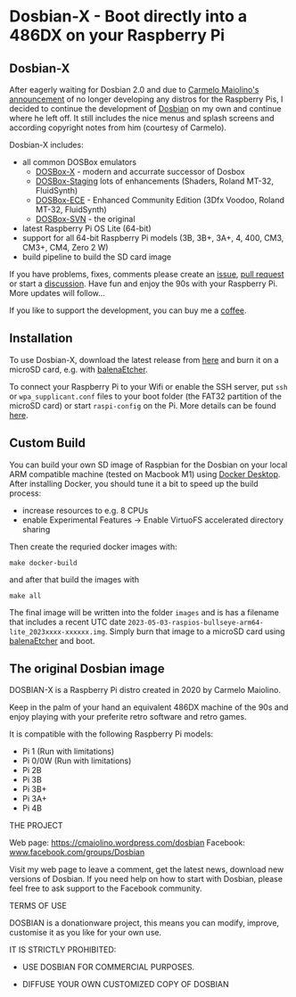 # Dosbian-X - Boot directly into a 486DX on your Raspberry Pi

## Dosbian-X

After eagerly waiting for Dosbian 2.0 and due to [Carmelo Maiolino's announcement](https://cmaiolino.wordpress.com/lack-of-raspberry-pi-supplies) of no longer developing any distros for the Raspberry Pis,
I decided to continue the development of [Dosbian](https://cmaiolino.wordpress.com/dosbian) on my own and continue where he left off.
It still includes the nice menus and splash screens and according copyright notes from him (courtesy of Carmelo).

Dosbian-X includes:

- all common DOSBox emulators
  - [DOSBox-X](https://dosbox-x.com/) - modern and accurrate successor of Dosbox
  - [DOSBox-Staging](https://dosbox-staging.github.io/) lots of enhancements (Shaders, Roland MT-32, FluidSynth)
  - [DOSBox-ECE](https://yesterplay.net/dosboxece/) - Enhanced Community Edition (3Dfx Voodoo, Roland MT-32, FluidSynth)
  - [DOSBox-SVN](https://sourceforge.net/projects/dosbox/) - the original
- latest Raspberry Pi OS Lite (64-bit)
- support for all 64-bit Raspberry Pi models (3B, 3B+, 3A+, 4, 400, CM3, CM3+, CM4, Zero 2 W)
- build pipeline to build the SD card image

If you have problems, fixes, comments please create an [issue](https://github.com/weese/dosbian-x/issues), [pull request](https://github.com/weese/dosbian-x/pulls) or start a [discussion](https://github.com/weese/dosbian-x/discussions).
Have fun and enjoy the 90s with your Raspberry Pi. More updates will follow...

If you like to support the development, you can buy me a [coffee](https://ko-fi.com/davomat).

## Installation

To use Dosbian-X, download the latest release from [here](https://github.com/weese/dosbian-x/releases) and burn it on a microSD card, e.g. with [balenaEtcher](https://www.balena.io/etcher).

To connect your Raspberry Pi to your Wifi or enable the SSH server, put `ssh` or `wpa_supplicant.conf` files to your boot folder (the FAT32 partition of the microSD card) or start `raspi-config` on the Pi. More details can be found [here](https://www.raspberrypi.com/documentation/computers/configuration.html#boot-folder-contents).

## Custom Build

You can build your own SD image of Raspbian for the Dosbian on your local ARM compatible machine (tested on Macbook M1) using [Docker Desktop](https://www.docker.com/get-started).
After installing Docker, you should tune it a bit to speed up the build process:

 - increase resources to e.g. 8 CPUs
 - enable Experimental Features -> Enable VirtuoFS accelerated directory sharing

Then create the requried docker images with:

```
make docker-build
```

and after that build the images with

```
make all
```

The final image will be written into the folder `images` and is has a filename that includes a recent UTC date
`2023-05-03-raspios-bullseye-arm64-lite_2023xxxx-xxxxxx.img`. Simply burn that image to a microSD card using [balenaEtcher](https://www.balena.io/etcher) and boot.

## The original Dosbian image

DOSBIAN-X is a Raspberry Pi distro created in 2020 by Carmelo Maiolino.

Keep in the palm of your hand an equivalent 486DX machine of the 90s and 
enjoy playing with your preferite retro software and retro games.


It is compatible with the following Raspberry Pi models:

- Pi 1 (Run with limitations)
- Pi 0/0W (Run with limitations)
- Pi 2B
- Pi 3B
- Pi 3B+
- Pi 3A+
- Pi 4B

THE PROJECT

Web page: https://cmaiolino.wordpress.com/dosbian
Facebook: www.facebook.com/groups/Dosbian

Visit my web page to leave a comment, get the latest news, download new versions of Dosbian.
If you need help on how to start with Dosbian, please feel free to ask support to the Facebook community.

TERMS OF USE

DOSBIAN is a donationware project, this means you can modify, improve, customise it as you like for your
own use. 

IT IS STRICTLY PROHIBITED: 

- USE DOSBIAN FOR COMMERCIAL PURPOSES.

- DIFFUSE YOUR OWN CUSTOMIZED COPY OF DOSBIAN
